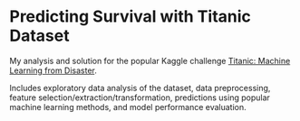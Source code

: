 # Predicting Survival with Titanic Dataset

My analysis and solution for the popular Kaggle challenge [Titanic: Machine Learning from Disaster](https://www.kaggle.com/c/titanic).

Includes exploratory data analysis of the dataset, data preprocessing, feature selection/extraction/transformation, 
predictions using popular machine learning methods, and model performance evaluation.
